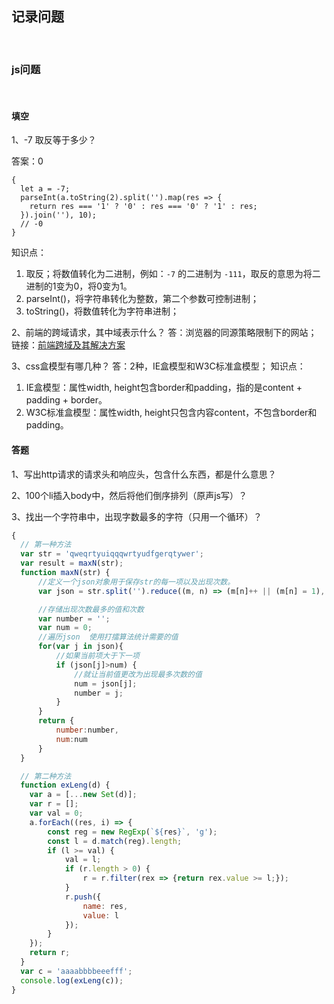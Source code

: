 ## 记录问题
<br />

### <div id="js">js问题</div>
<br />

#### <div id="js_1">填空</div>
1、-7 取反等于多少？

答案：0
```
{
  let a = -7;
  parseInt(a.toString(2).split('').map(res => {
    return res === '1' ? '0' : res === '0' ? '1' : res;
  }).join(''), 10);
  // -0
}
```
知识点：
1. 取反；将数值转化为二进制，例如：`-7` 的二进制为 `-111`，取反的意思为将二进制的1变为0，将0变为1。
2. parseInt()，将字符串转化为整数，第二个参数可控制进制；
3. toString()，将数值转化为字符串进制；

2、前端的跨域请求，其中域表示什么？
答：浏览器的同源策略限制下的网站；
链接：[前端跨域及其解决方案](./前端跨域.md)

3、css盒模型有哪几种？
答：2种，IE盒模型和W3C标准盒模型；
知识点：
1. IE盒模型：属性width, height包含border和padding，指的是content + padding + border。
2. W3C标准盒模型：属性width, height只包含内容content，不包含border和padding。

#### <div id="js_2">答题</div>
1、写出http请求的请求头和响应头，包含什么东西，都是什么意思？

2、100个li插入body中，然后将他们倒序排列（原声js写）？


3、找出一个字符串中，出现字数最多的字符（只用一个循环）？
```js
{
  // 第一种方法
  var str = 'qweqrtyuiqqqwrtyudfgerqtywer';
  var result = maxN(str);
  function maxN(str) {
      //定义一个json对象用于保存str的每一项以及出现次数。
      var json = str.split('').reduce((m, n) => (m[n]++ || (m[n] = 1), m), {});

      //存储出现次数最多的值和次数
      var number = '';
      var num = 0;
      //遍历json  使用打擂算法统计需要的值
      for(var j in json){
          //如果当前项大于下一项
          if (json[j]>num) {
              //就让当前值更改为出现最多次数的值
              num = json[j];
              number = j;
          }
      }
      return {
          number:number,
          num:num
      }
  }

  // 第二种方法
  function exLeng(d) {
  	var a = [...new Set(d)];
  	var r = [];
  	var val = 0;
  	a.forEach((res, i) => {
  		const reg = new RegExp(`${res}`, 'g');
  		const l = d.match(reg).length;
  		if (l >= val) {
  			val = l;
  			if (r.length > 0) {
  				r = r.filter(rex => {return rex.value >= l;});
  			}
  			r.push({
  				name: res,
  				value: l
  			});
  		}
  	});
  	return r;
  }
  var c = 'aaaabbbbeeefff';
  console.log(exLeng(c));
}
```
